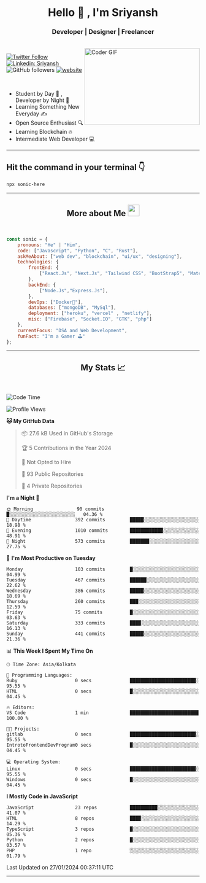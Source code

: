 
<h1 align="center">Hello  👋 , I'm Sriyansh</h1>
<h3 align="center">Developer | Designer | Freelancer </h3>
<br>
<img alt="Coder GIF" align="right" height=200 width=300 src="https://miro.medium.com/max/1360/0*7Q3yvSIv_t0ioJ-Z.gif" />

[![Twitter Follow](https://img.shields.io/twitter/follow/ShivamSriyansh?label=Follow)](https://twitter.com/intent/follow?screen_name=ShivamSriyansh)
[![Linkedin: Sriyansh](https://img.shields.io/badge/-Sriyansh-blue?style=flat-square&logo=Linkedin&logoColor=white&link=https://www.linkedin.com/in/sriyansh-shivam/)](https://www.linkedin.com/in/sriyansh-shivam/)
![GitHub followers](https://img.shields.io/github/followers/SoNiC-HeRE?label=Follow&style=social)
[![website](https://img.shields.io/badge/Website-46a2f1.svg?&style=flat-square&logo=Google-Chrome&logoColor=white&link=https://ss-portfolio.vercel.app/)](https://ss-portfolio.vercel.app/)

<br/>

- Student by Day 🌅 , Developer by Night 🌃
- Learning Something New Everyday ✍️
- Open Source Enthusiast 🔍
- Learning Blockchain 🔥
- Intermediate Web Developer 💻



<hr/>

## Hit the command in your terminal 👇
```bash
npx sonic-here
```

<hr/>
<h2 align="center">More about Me <img src="https://emojis.slackmojis.com/emojis/images/1531849430/4246/blob-sunglasses.gif?1531849430" width="30"/> </h3>
<br>

```javascript
const sonic = {
    pronouns: "He" | "Him",
    code: ["Javascript", "Python", "C", "Rust"],
    askMeAbout: ["web dev", "blockchain", "ui/ux", "designing"],
    technologies: {
        frontEnd: {
            ["React.Js", "Next.Js", "Tailwind CSS", "BootStrap5", "MaterialUI"]
        },
        backEnd: {
            ["Node.Js","Express.Js"],
        },
        devOps: ["Docker🐳"],
        databases: ["mongoDB", "MySql"],
        deployment: ["heroku", "vercel" , "netlify"],
        misc: ["Firebase", "Socket.IO", "GTK", "php"]
    },
    currentFocus: "DSA and Web Development",
    funFact: "I'm a Gamer 🕹️"
};
```
<hr/>

<h2 align="center"> My Stats 📈 </h2>
<br />

<!--START_SECTION:waka-->
![Code Time](http://img.shields.io/badge/Code%20Time-46%20hrs-blue)

![Profile Views](http://img.shields.io/badge/Profile%20Views-13-blue)

**🐱 My GitHub Data** 

> 📦 27.6 kB Used in GitHub's Storage 
 > 
> 🏆 5 Contributions in the Year 2024
 > 
> 🚫 Not Opted to Hire
 > 
> 📜 93 Public Repositories 
 > 
> 🔑 4 Private Repositories 
 > 
**I'm a Night 🦉** 

```text
🌞 Morning                90 commits          █░░░░░░░░░░░░░░░░░░░░░░░░   04.36 % 
🌆 Daytime                392 commits         █████░░░░░░░░░░░░░░░░░░░░   18.98 % 
🌃 Evening                1010 commits        ████████████░░░░░░░░░░░░░   48.91 % 
🌙 Night                  573 commits         ███████░░░░░░░░░░░░░░░░░░   27.75 % 
```
📅 **I'm Most Productive on Tuesday** 

```text
Monday                   103 commits         █░░░░░░░░░░░░░░░░░░░░░░░░   04.99 % 
Tuesday                  467 commits         ██████░░░░░░░░░░░░░░░░░░░   22.62 % 
Wednesday                386 commits         █████░░░░░░░░░░░░░░░░░░░░   18.69 % 
Thursday                 260 commits         ███░░░░░░░░░░░░░░░░░░░░░░   12.59 % 
Friday                   75 commits          █░░░░░░░░░░░░░░░░░░░░░░░░   03.63 % 
Saturday                 333 commits         ████░░░░░░░░░░░░░░░░░░░░░   16.13 % 
Sunday                   441 commits         █████░░░░░░░░░░░░░░░░░░░░   21.36 % 
```


📊 **This Week I Spent My Time On** 

```text
🕑︎ Time Zone: Asia/Kolkata

💬 Programming Languages: 
Ruby                     0 secs              ████████████████████████░   95.55 % 
HTML                     0 secs              █░░░░░░░░░░░░░░░░░░░░░░░░   04.45 % 

🔥 Editors: 
VS Code                  1 min               █████████████████████████   100.00 % 

🐱‍💻 Projects: 
gitlab                   0 secs              ████████████████████████░   95.55 % 
IntrotoFrontendDevProgram0 secs              █░░░░░░░░░░░░░░░░░░░░░░░░   04.45 % 

💻 Operating System: 
Linux                    0 secs              ████████████████████████░   95.55 % 
Windows                  0 secs              █░░░░░░░░░░░░░░░░░░░░░░░░   04.45 % 
```

**I Mostly Code in JavaScript** 

```text
JavaScript               23 repos            ██████████░░░░░░░░░░░░░░░   41.07 % 
HTML                     8 repos             ████░░░░░░░░░░░░░░░░░░░░░   14.29 % 
TypeScript               3 repos             █░░░░░░░░░░░░░░░░░░░░░░░░   05.36 % 
Python                   2 repos             █░░░░░░░░░░░░░░░░░░░░░░░░   03.57 % 
PHP                      1 repo              ░░░░░░░░░░░░░░░░░░░░░░░░░   01.79 % 
```




 Last Updated on 27/01/2024 00:37:11 UTC
<!--END_SECTION:waka-->
<hr />
